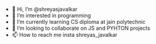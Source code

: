 - 👋 Hi, I’m @shreyasjavalkar
- 👀 I’m interested in programming
- 🌱 I’m currently learning CS diploma at jain polytechnic
- 💞️ I’m looking to collaborate on JS and PYHTON projects
- 📫 How to reach me insta shreyas_javalkar

<!---
shreyasjavalkar/shreyasjavalkar is a ✨ special ✨ repository because its `README.md` (this file) appears on your GitHub profile.
You can click the Preview link to take a look at your changes.
--->
